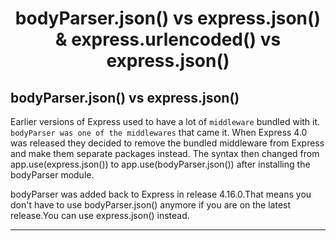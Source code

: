 <div align= center><h1>bodyParser.json() vs express.json() & express.urlencoded() vs express.json()</h1></div>

## bodyParser.json() vs express.json() 


Earlier versions of Express used to have a lot of ```middleware``` bundled with it. 
```bodyParser was one of the middlewares``` that came it. When Express 4.0 was released they decided to remove the
bundled middleware from Express and make them separate packages instead. The syntax then changed from 
app.use(express.json()) to app.use(bodyParser.json()) after installing the bodyParser module.

bodyParser was added back to Express in release 4.16.0.That means you don't have to use bodyParser.json() 
anymore if you are on the latest release.You can use express.json() instead.

---

